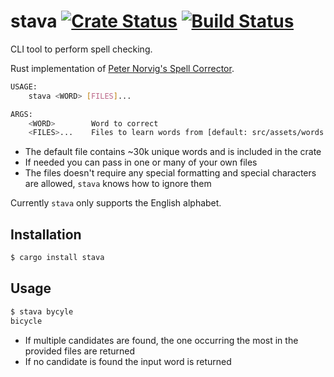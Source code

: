# stava [![Crate Status](https://img.shields.io/crates/v/stava.svg)](https://crates.io/crates/stava)  [![Build Status](https://travis-ci.com/simeg/stava.svg?branch=master)](https://travis-ci.com/simeg/stava)

CLI tool to perform spell checking.

Rust implementation of [Peter Norvig's Spell Corrector](http://norvig.com/spell-correct.html).

```bash
USAGE:
    stava <WORD> [FILES]...

ARGS:
    <WORD>        Word to correct
    <FILES>...    Files to learn words from [default: src/assets/words.txt]
```

* The default file contains ~30k unique words and is included in the crate
* If needed you can pass in one or many of your own files
* The files doesn't require any special formatting and special characters are allowed, `stava`
knows how to ignore them

Currently `stava` only supports the English alphabet.

## Installation
```bash
$ cargo install stava
```

## Usage
```bash
$ stava bycyle
bicycle
```

* If multiple candidates are found, the one occurring the most in the provided files are returned
* If no candidate is found the input word is returned

